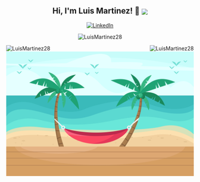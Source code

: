 <h2 align="center"> Hi, I'm Luis Martinez! 👋  <img width="50" align="center" src="https://camo.githubusercontent.com/238f8f33b431118902cdb38d4268c84c8bb2a1b1/68747470733a2f2f6d656469612e67697068792e636f6d2f6d656469612f3166686a3246573036363156334e62324d652f67697068792e676966"  /></h2>

<p align="center">
	<a href="https://www.linkedin.com/in/luis-martinez-529324153/"><img src="https://img.shields.io/badge/-LuisMartinez-blue?style=flat-square&logo=Linkedin&logoColor=white&link=https://www.linkedin.com/in/luis-martinez-529324153/" alt="LinkedIn"></a>
</p>

<p align="center"> <img src="https://github-readme-stats.vercel.app/api?username=LuisMartinez28&show_icons=true&theme=vue" alt="LuisMartinez28" /> </p>
 <img align="left" src="https://github-readme-stats.vercel.app/api/top-langs/?username=LuisMartinez28&layout=compact&theme=vue" alt="LuisMartinez28" />
 <img align="right" src="https://github-readme-stats.vercel.app/api/pin/?username=LuisMartinez28&repo=pos&theme=vue" alt="LuisMartinez28" />
<img src="https://raw.githubusercontent.com/Gabriellji/vectors/master/97.svg" />
